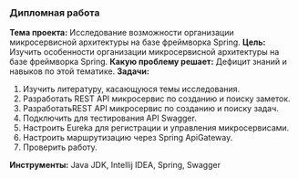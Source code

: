 ### Дипломная работа

**Тема проекта:** Исследование возможности организации микросервисной архитектуры на базе фреймворка Spring.
**Цель:** Изучить особенности организации микросервисной архитектуры на базе фреймворка Spring.
**Какую проблему решает:** Дефицит знаний и навыков по этой тематике. 
**Задачи:**
1.	Изучить литературу, касающуюся темы исследования.
2.	Разработать REST API микросервис по созданию и поиску заметок.
3.	РазработатьREST API микросервис по созданию и поиску задач.
4.	Подключить для тестирования API Swagger.
5.	Настроить Eureka для регистрации и управления микросервисами.
6.	Настроить маршрутизацию через Spring ApiGateway.
7.	Проверить работу.

**Инструменты:** Java JDK, Intellij IDEA, Spring, Swagger
